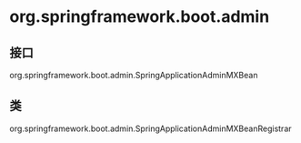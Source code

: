 # org.springframework.boot.admin

## 接口

org.springframework.boot.admin.SpringApplicationAdminMXBean

## 类

org.springframework.boot.admin.SpringApplicationAdminMXBeanRegistrar




